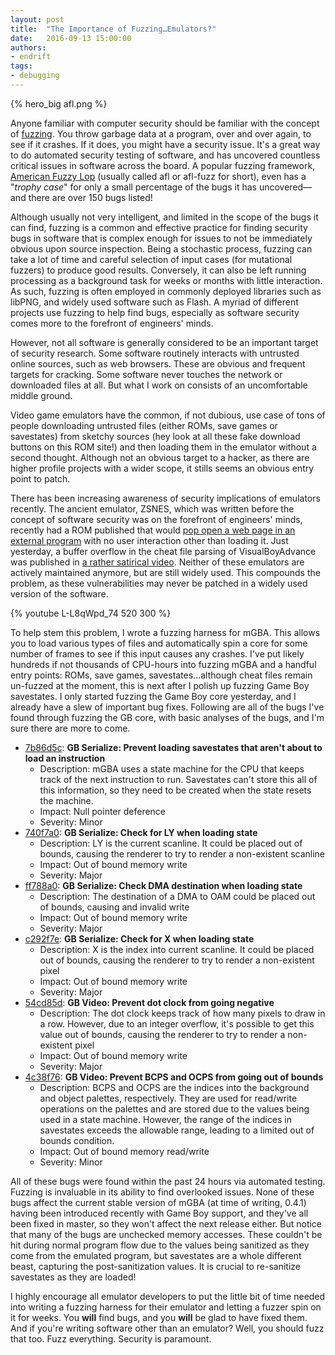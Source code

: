 ```yaml
---
layout: post
title:  "The Importance of Fuzzing…Emulators?"
date:   2016-09-13 15:00:00
authors:
- endrift
tags:
- debugging
---
```

{% hero_big afl.png %}

Anyone familiar with computer security should be familiar with the concept of [fuzzing](https://en.wikipedia.org/wiki/Fuzz_testing). You throw garbage data at a program, over and over again, to see if it crashes. If it does, you might have a security issue. It's a great way to do automated security testing of software, and has uncovered countless critical issues in software across the board. A popular fuzzing framework, [American Fuzzy Lop](http://lcamtuf.coredump.cx/afl/) (usually called afl or afl-fuzz for short), even has a "_trophy case_" for only a small percentage of the bugs it has uncovered—and there are over 150 bugs listed!

Although usually not very intelligent, and limited in the scope of the bugs it can find, fuzzing is a common and effective practice for finding security bugs in software that is complex enough for issues to not be immediately obvious upon source inspection. Being a stochastic process, fuzzing can take a lot of time and careful selection of input cases (for mutational fuzzers) to produce good results. Conversely, it can also be left running processing as a background task for weeks or months with little interaction. As such, fuzzing is often employed in commonly deployed libraries such as libPNG, and widely used software such as Flash. A myriad of different projects use fuzzing to help find bugs, especially as software security comes more to the forefront of engineers' minds.<!--more-->

However, not all software is generally considered to be an important target of security research. Some software routinely interacts with untrusted online sources, such as web browsers. These are obvious and frequent targets for cracking. Some software never touches the network or downloaded files at all. But what I work on consists of an uncomfortable middle ground.

Video game emulators have the common, if not dubious, use case of tons of people downloading untrusted files (either ROMs, save games or savestates) from sketchy sources (hey look at all these fake download buttons on this ROM site!) and then loading them in the emulator without a second thought. Although not an obvious target to a hacker, as there are higher profile projects with a wider scope, it stills seems an obvious entry point to patch.

There has been increasing awareness of security implications of emulators recently. The ancient emulator, ZSNES, which was written before the concept of software security was on the forefront of engineers' minds, recently had a ROM published that would [pop open a web page in an external program](https://www.youtube.com/watch?v=Q3SOYneC7mU) with no user interaction other than loading it. Just yesterday, a buffer overflow in the cheat file parsing of VisualBoyAdvance was published in [a rather satirical video](https://www.youtube.com/watch?v=L-L8qWpd_74). Neither of these emulators are actively maintained anymore, but are still widely used. This compounds the problem, as these vulnerabilities may never be patched in a widely used version of the software.

{% youtube L-L8qWpd_74 520 300 %}

To help stem this problem, I wrote a fuzzing harness for mGBA. This allows you to load various types of files and automatically spin a core for some number of frames to see if this input causes any crashes. I've put likely hundreds if not thousands of CPU-hours into fuzzing mGBA and a handful entry points: ROMs, save games, savestates…although cheat files remain un-fuzzed at the moment, this is next after I polish up fuzzing Game Boy savestates. I only started fuzzing the Game Boy core yesterday, and I already have a slew of important bug fixes. Following are all of the bugs I've found through fuzzing the GB core, with basic analyses of the bugs, and I'm sure there are more to come.

- [7b86d5c](https://github.com/mgba-emu/mgba/commit/7b86d5cec770712915edbcd7bf1b0ad96d1938dd): __GB Serialize: Prevent loading savestates that aren't about to load an instruction__
  - Description: mGBA uses a state machine for the CPU that keeps track of the next instruction to run. Savestates can't store this all of this information, so they need to be created when the state resets the machine.
  - Impact: Null pointer deference
  - Severity: Minor
- [740f7a0](https://github.com/mgba-emu/mgba/commit/740f7a0f66a1dc78af39db981dcc332bab8bdff6): __GB Serialize: Check for LY when loading state__
  - Description: LY is the current scanline. It could be placed out of bounds, causing the renderer to try to render a non-existent scanline
  - Impact: Out of bound memory write
  - Severity: Major
- [ff788a0](https://github.com/mgba-emu/mgba/commit/ff788a017c4daeab34156bc0ea30cbd71b6a74b1): __GB Serialize: Check DMA destination when loading state__
  - Description: The destination of a DMA to OAM could be placed out of bounds, causing and invalid write
  - Impact: Out of bound memory write
  - Severity: Major
- [c292f7e](https://github.com/mgba-emu/mgba/commit/c292f7ea93a0d653b56891bf1adb318ab9ac3063): __GB Serialize: Check for X when loading state__
  - Description: X is the index into current scanline. It could be placed out of bounds, causing the renderer to try to render a non-existent pixel
  - Impact: Out of bound memory write
  - Severity: Major
- [54cd85d](https://github.com/mgba-emu/mgba/commit/54cd85d236f149c66994dd1bc6334ac63effc058): __GB Video: Prevent dot clock from going negative__
  - Description: The dot clock keeps track of how many pixels to draw in a row. However, due to an integer overflow, it's possible to get this value out of bounds, causing the renderer to try to render a non-existent pixel
  - Impact: Out of bound memory write
  - Severity: Major
- [4c38f76](https://github.com/mgba-emu/mgba/commit/4c38f769565e8ddd7d3a8eef1a41975206c129a0): __GB Video: Prevent BCPS and OCPS from going out of bounds__
  - Description: BCPS and OCPS are the indices into the background and object palettes, respectively. They are used for read/write operations on the palettes and are stored due to the values being used in a state machine. However, the range of the indices in savestates exceeds the allowable range, leading to a limited out of bounds condition.
  - Impact: Out of bound memory read/write
  - Severity: Minor
  
All of these bugs were found within the past 24 hours via automated testing. Fuzzing is invaluable in its ability to find overlooked issues. None of these bugs affect the current stable version of mGBA (at time of writing, 0.4.1) having been introduced recently with Game Boy support, and they've all been fixed in master, so they won't affect the next release either. But notice that many of the bugs are unchecked memory accesses. These couldn't be hit during normal program flow due to the values being sanitized as they come from the emulated program, but savestates are a whole different beast, capturing the post-sanitization values. It is crucial to re-sanitize savestates as they are loaded!

I highly encourage all emulator developers to put the little bit of time needed into writing a fuzzing harness for their emulator and letting a fuzzer spin on it for weeks. You **will** find bugs, and you **will** be glad to have fixed them. And if you're writing software other than an emulator? Well, you should fuzz that too. Fuzz everything. Security is paramount.